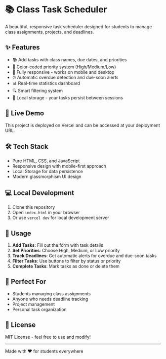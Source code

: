 # 📚 Class Task Scheduler

A beautiful, responsive task scheduler designed for students to manage class assignments, projects, and deadlines.

## ✨ Features

- 📚 Add tasks with class names, due dates, and priorities
- 🎨 Color-coded priority system (High/Medium/Low)
- 📱 Fully responsive - works on mobile and desktop
- ⏰ Automatic overdue detection and due-soon alerts
- 📊 Real-time statistics dashboard
- 🔍 Smart filtering system
- 💾 Local storage - your tasks persist between sessions

## 🚀 Live Demo

This project is deployed on Vercel and can be accessed at your deployment URL.

## 🛠️ Tech Stack

- Pure HTML, CSS, and JavaScript
- Responsive design with mobile-first approach
- Local Storage for data persistence
- Modern glassmorphism UI design

## 💻 Local Development

1. Clone this repository
2. Open `index.html` in your browser
3. Or use `vercel dev` for local development server

## 📖 Usage

1. **Add Tasks**: Fill out the form with task details
2. **Set Priorities**: Choose High, Medium, or Low priority
3. **Track Deadlines**: Get automatic alerts for overdue and due-soon tasks
4. **Filter Tasks**: Use buttons to filter by status or priority
5. **Complete Tasks**: Mark tasks as done or delete them

## 🎯 Perfect For

- Students managing class assignments
- Anyone who needs deadline tracking
- Project management
- Personal task organization

## 📄 License

MIT License - feel free to use and modify!

---

Made with ❤️ for students everywhere

